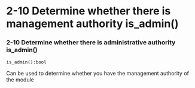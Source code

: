 # 2-10 Determine whether there is management authority is\_admin\(\)

### 2-10 Determine whether there is administrative authority is\_admin\(\)

```text
is_admin():bool
```

Can be used to determine whether you have the management authority of the module

